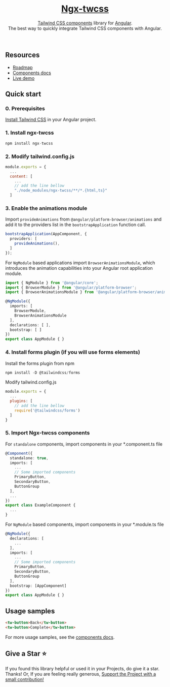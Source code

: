 <a href="https://github.com/William-Mba/ngx-twcss">
<div align="center">
    <h1>Ngx-twcss</h1>
</div>
</a>

<div align="center">
<a href="https://tailwindui.com/">Tailwind CSS components</a> library for <a href="https://angular.dev/">Angular</a>.
<br/>
The best way to quickly integrate Tailwind CSS components with Angular.
<br/>
<br/>
<br/>
</div>

## Resources

- [Roadmap](docs/roadmap.md)
- [Components docs](docs/components/)
- [Live demo](https://stackblitz.com/~/github.com/William-Mba/ngx-twcss)

## Quick start

### 0. Prerequisites

[Install Tailwind CSS](https://tailwindcss.com/docs/guides/angular) in your Angular project.

### 1. Install ngx-twcss

```ts
npm install ngx-twcss
```

### 2. Modify tailwind.config.js

```js
module.exports = {
  ...
  content: [
    ...
    // add the line bellow
    "./node_modules/ngx-twcss/**/*.{html,ts}"
  ]
```

### 3. Enable the animations module

Import ``provideAnimations`` from ``@angular/platform-browser/animations`` and add it to the providers list in the ``bootstrapApplication`` function call.

```ts
bootstrapApplication(AppComponent, {
  providers: [
    provideAnimations(),
  ]
});
```

For ``NgModule`` based applications import ``BrowserAnimationsModule``, which introduces the animation capabilities into your Angular root application module.

```ts
import { NgModule } from '@angular/core';
import { BrowserModule } from '@angular/platform-browser';
import { BrowserAnimationsModule } from '@angular/platform-browser/animations';

@NgModule({
  imports: [
    BrowserModule,
    BrowserAnimationsModule
  ],
  declarations: [ ],
  bootstrap: [ ]
})
export class AppModule { }
```

### 4. Install forms plugin (if you will use forms elements)

Install the forms plugin from npm

```ts
npm install -D @tailwindcss/forms
```

Modify tailwind.config.js

```js
module.exports = {
  ...
  plugins: [
    // add the line bellow
    require('@tailwindcss/forms')
  ]
}
```

### 5. Import Ngx-twcss components

For ``standalone`` components, import components in your *.component.ts file

```ts
@Component({
  standalone: true,
  imports: [
    ...
    // Some imported components
    PrimaryButton,
    SecondaryButton,
    ButtonGroup
  ],
  ...
})
export class ExampleComponent {
  ...
}
```

For ``NgModule`` based components, import components in your *.module.ts file

  ```ts
  @NgModule({
    declarations: [
      ...
    ],
    imports: [
      ...
      // Some imported components
      PrimaryButton,
      SecondaryButton,
      ButtonGroup
    ],
    bootstrap: [AppComponent]
  })
  export class AppModule { }
  ```

## Usage samples

```html
<tw-button>Back</tw-button>
<tw-button>Complete</tw-button>
```

For more usage samples, see the [components docs](docs/components/).

## Give a Star ⭐️

If you found this library helpful or used it in your Projects, do give it a star. Thanks!
Or, If you are feeling really generous, [Support the Project with a small contribution!](https://buymeacoffee.com/5fsgb9nx81)
